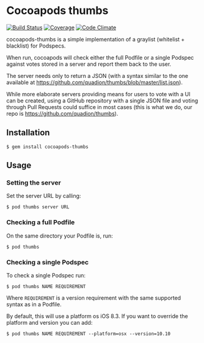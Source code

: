 # Cocoapods thumbs

[![Build Status](http://img.shields.io/travis/quadion/cocoapods-thumbs/master.svg?style=flat)](https://travis-ci.org/quadion/cocoapods-thumbs)
[![Coverage](https://img.shields.io/codeclimate/coverage/github/quadion/cocoapods-thumbs.svg?style=flat)](https://codeclimate.com/github/quadion/cocoapods-thumbs)
[![Code Climate](https://img.shields.io/codeclimate/github/quadion/cocoapods-thumbs.svg?style=flat)](https://codeclimate.com/github/quadion/cocoapods-thumbs)

cocoapods-thumbs is a simple implementation of a graylist (whitelist + blacklist) for Podspecs.

When run, cocoapods will check either the full Podfile or a single Podspec against votes stored in a server
and report them back to the user.

The server needs only to return a JSON (with a syntax similar to the one available at https://github.com/quadion/thumbs/blob/master/list.json).

While more elaborate servers providing means for users to vote with a UI can be created, using a GitHub repository with a single JSON file and voting through Pull Requests could suffice in most cases (this is what we do, our repo is https://github.com/quadion/thumbs).

## Installation

    $ gem install cocoapods-thumbs

## Usage

### Setting the server

Set the server URL by calling:

    $ pod thumbs server URL
    
### Checking a full Podfile

On the same directory your Podfile is, run:

    $ pod thumbs
    
### Checking a single Podspec

To check a single Podspec run:

    $ pod thumbs NAME REQUIREMENT
    
Where `REQUIREMENT` is a version requirement with the same supported syntax as in a Podfile.

By default, this will use a platform os iOS 8.3. If you want to override the platform and version you can add:

    $ pod thumbs NAME REQUIREMENT --platform=osx --version=10.10
